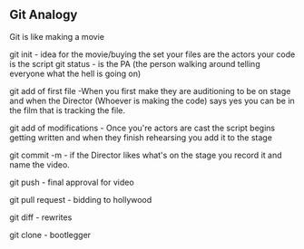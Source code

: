 ## Git Analogy

Git is like making a movie

git init - idea for the movie/buying the set
your files are the actors
your code is the script
git status - is the PA (the person walking around telling everyone what the hell is going on)

git add of first file -When you first make they are auditioning to be on stage and when the Director (Whoever is making the code) says yes you can be in the film that is tracking the file.

git add of modifications - Once you're actors are cast the script begins getting written and when they finish rehearsing you add it to the stage

git commit -m - if the Director likes what's on the stage you record it and name the video.

git push - final approval for video

git pull request - bidding to hollywood

git diff - rewrites

git clone - bootlegger
